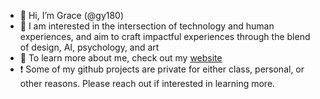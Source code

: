 - 👋 Hi, I’m Grace (@gy180)
- 🌱 I am interested in the intersection of technology and human experiences, and aim to craft impactful experiences through the blend of design, AI, psychology, and art
- 👀 To learn more about me, check out my [website](https://www.graceyyy.com/)
- ❗ Some of my github projects are private for either class, personal, or other reasons. Please reach out if interested in learning more.
<!-- - 👀 I’m interested in ...
- 🌱 I’m currently learning ...
- 💞️ I’m looking to collaborate on ...
- 📫 How to reach me ...
- 😄 Pronouns: ...
- ⚡ Fun fact: ...
--->
<!---
gy180/gy180 is a ✨ special ✨ repository because its `README.md` (this file) appears on your GitHub profile.
You can click the Preview link to take a look at your changes.
--->
